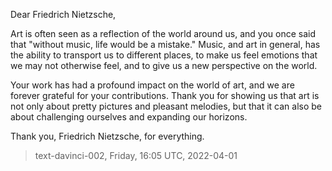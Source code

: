 

Dear Friedrich Nietzsche,

Art is often seen as a reflection of the world around us, and you once said that "without music, life would be a mistake." Music, and art in general, has the ability to transport us to different places, to make us feel emotions that we may not otherwise feel, and to give us a new perspective on the world.

Your work has had a profound impact on the world of art, and we are forever grateful for your contributions. Thank you for showing us that art is not only about pretty pictures and pleasant melodies, but that it can also be about challenging ourselves and expanding our horizons.

Thank you, Friedrich Nietzsche, for everything.

> text-davinci-002, Friday, 16:05 UTC, 2022-04-01
